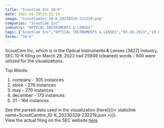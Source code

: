 ```yaml
---
title: "ScoutCam Inc 10-K"
date: 2023-03-29T23:22:19
image: "ScoutCamInc_10-K_20230329-232219.png"
companies: "ScoutCam Inc"
industry: "OPTICAL INSTRUMENTS & LENSES"
tags: ["ScoutCam Inc","OPTICAL INSTRUMENTS & LENSES","03-28-2023","10-K"]
forms: "10-K"
---
```

ScoutCam Inc, which is in the Optical Instruments & Lenses [3827] industry, SEC 10-K filing on March 28, 2023 had 25949 (cleaned) words - 600 were utilized for the visualizations.

Top Words:
1. company - 305 instances
2. stock - 276 instances
3. may - 270 instances
4. december - 173 instances
5. 31 - 164 instances


See the parsed data used in the visualization [here]({{< staticlink name=ScoutCamInc_10-K_20230329-232219.json >}}).  
View the actual filing on the SEC website [here](https://www.sec.gov/Archives/edgar/data/1577445/0001493152-23-009276.txt)
